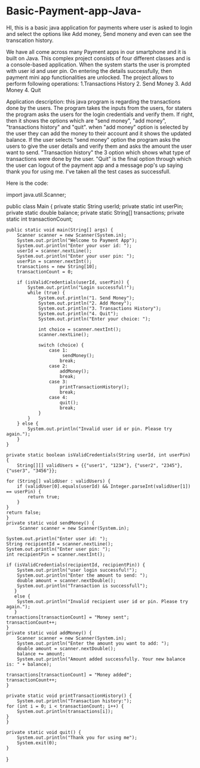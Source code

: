 # Basic-Payment-app-Java-
 HI, this is a basic java application for payments where user is asked to login and select the options like Add money, Send moneny and even can see the transcation history.
 
We have all come across many Payment apps in our smartphone and it is built on Java. This complex project consists of four different classes and is a console-based application. When the system starts the user is prompted with user id and user pin. On entering the details successfully, then payment mini app functionalities are unlocked. The project allows to perform following operations:
1.Transactions History
2. Send Money
3. Add Money
4. Quit

Application description:
 this java program is regarding the transactions done by the users. The program takes the inputs from the users, for staters the program asks the users for the login credentials and verify them. If right, then it shows the options which are "send money", "add money", "transactions history" and "quit". when "add money" option is selected by the user they can add the money to their account and it shows the updated balance. If the user selects "send money" option the program asks the users to give the user details and verify them and asks the amount the user want to send. "Transaction history" the 3 option which shows what type of transactions were done by the user. "Quit" is the final option through which the user can logout of the payment app and a message pop's up saying thank you for using me. I've taken all the test cases as successfull. 
 


 Here is the code:


import java.util.Scanner;

public class Main {
    private static String userId;
    private static int userPin;
    private static double balance;
    private static String[] transactions;
    private static int transactionCount;

    public static void main(String[] args) {
        Scanner scanner = new Scanner(System.in);
        System.out.println("Welcome to Payment App");
        System.out.println("Enter your user id: ");
        userId = scanner.nextLine();
        System.out.println("Enter your user pin: ");
        userPin = scanner.nextInt();
        transactions = new String[10];
        transactionCount = 0;

        if (isValidCredentials(userId, userPin)) {
            System.out.println("Login successful!");
            while (true) {
                System.out.println("1. Send Money");
                System.out.println("2. Add Money");
                System.out.println("3. Transactions History");
                System.out.println("4. Quit");
                System.out.println("Enter your choice: ");

                int choice = scanner.nextInt();
                scanner.nextLine();

                switch (choice) {
                    case 1:
                         sendMoney();
                        break;
                    case 2:
                        addMoney();
                        break;
                    case 3:
                        printTransactionHistory();
                        break;
                    case 4:
                        quit();
                        break;
                }
            }
        } else {
            System.out.println("Invalid user id or pin. Please try again.");
        }
    }

    private static boolean isValidCredentials(String userId, int userPin) {
        String[][] validUsers = {{"user1", "1234"}, {"user2", "2345"}, {"user3", "3456"}};

    for (String[] validUser : validUsers) {
        if (validUser[0].equals(userId) && Integer.parseInt(validUser[1]) == userPin) {
            return true;
        }
    }
    return false;
    }
    private static void sendMoney() {
         Scanner scanner = new Scanner(System.in);
   
    System.out.println("Enter user id: ");
    String recipientId = scanner.nextLine();
    System.out.println("Enter user pin: ");
    int recipientPin = scanner.nextInt();
   
    if (isValidCredentials(recipientId, recipientPin)) {
        System.out.println("user login successful!");
        System.out.println("Enter the amount to send: ");
        double amount = scanner.nextDouble();
        System.out.println("Transaction is successfull");
       }
       else {
        System.out.println("Invalid recipient user id or pin. Please try again.");
       }
    transactions[transactionCount] = "Money sent";
    transactionCount++;
    }
    private static void addMoney() {
        Scanner scanner = new Scanner(System.in);
        System.out.println("Enter the amount you want to add: ");
        double amount = scanner.nextDouble();
        balance += amount;
        System.out.println("Amount added successfully. Your new balance is: " + balance);
    
    transactions[transactionCount] = "Money added";
    transactionCount++;
    }

    private static void printTransactionHistory() {
        System.out.println("Transaction history:");
    for (int i = 0; i < transactionCount; i++) {
        System.out.println(transactions[i]);
    }
    }

    private static void quit() {
        System.out.println("Thank you for using me");
        System.exit(0);
    }
}
